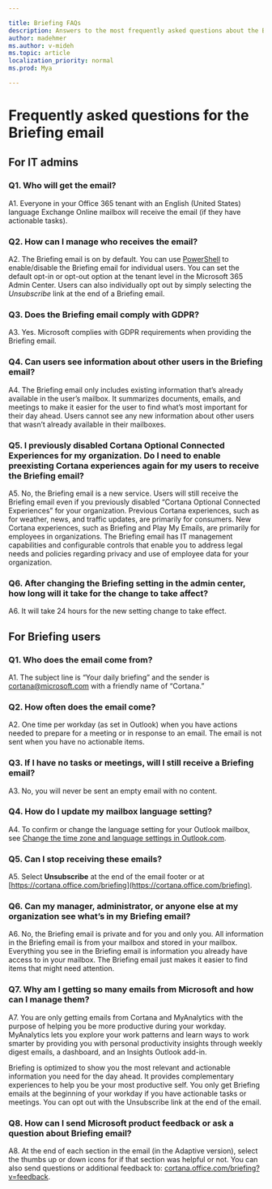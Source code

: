 ```yaml
---

title: Briefing FAQs
description: Answers to the most frequently asked questions about the Briefing email
author: madehmer
ms.author: v-mideh
ms.topic: article
localization_priority: normal 
ms.prod: Mya

---
```

# Frequently asked questions for the Briefing email

## For IT admins

### Q1. Who will get the email?

A1. Everyone in your Office 365 tenant with an English (United States) language Exchange Online mailbox will receive the email (if they have actionable tasks).

### Q2. How can I manage who receives the email?  

A2. The Briefing email is on by default. You can use [PowerShell](be-admin.md) to enable/disable the Briefing email for individual users. You can set the default opt-in or opt-out option at the tenant level in the Microsoft 365 Admin Center. Users can also individually opt out by simply selecting the *Unsubscribe* link at the end of a Briefing email.

### Q3. Does the Briefing email comply with GDPR?

A3. Yes. Microsoft complies with GDPR requirements when providing the Briefing email.

### Q4. Can users see information about other users in the Briefing email?

A4. The Briefing email only includes existing information that’s already available in the user’s mailbox. It summarizes documents, emails, and meetings to make it easier for the user to find what’s most important for their day ahead. Users cannot see any new information about other users that wasn’t already available in their mailboxes.  

### Q5. I previously disabled Cortana Optional Connected Experiences for my organization. Do I need to enable preexisting Cortana experiences again for my users to receive the Briefing email?  

A5. No, the Briefing email is a new service. Users will still receive the Briefing email even if you previously disabled “Cortana Optional Connected Experiences” for your organization. Previous Cortana experiences, such as for weather, news, and traffic updates, are primarily for consumers. New Cortana experiences, such as Briefing and Play My Emails, are primarily for employees in organizations. The Briefing email has IT management capabilities and configurable controls that enable you to address legal needs and policies regarding privacy and use of employee data for your organization.

### Q6. After changing the Briefing setting in the admin center, how long will it take for the change to take affect?

A6. It will take 24 hours for the new setting change to take effect.

## For Briefing users

### Q1. Who does the email come from?  

A1. The subject line is “Your daily briefing” and the sender is cortana@microsoft.com with a friendly name of “Cortana.”

### Q2. How often does the email come?  

A2. One time per workday (as set in Outlook) when you have actions needed to prepare for a meeting or in response to an email. The email is not sent when you have no actionable items.

### Q3. If I have no tasks or meetings, will I still receive a Briefing email?  

A3. No, you will never be sent an empty email with no content.

### Q4. How do I update my mailbox language setting?  

A4. To confirm or change the language setting for your Outlook mailbox, see [Change the time zone and language settings in Outlook.com](https://support.microsoft.com/office/change-the-time-zone-and-language-settings-in-outlook-com-8a34d50d-81b4-40c2-b304-b3d043566389).

### Q5. Can I stop receiving these emails?  

A5. Select **Unsubscribe** at the end of the email footer or at [https://cortana.office.com/briefing](https://cortana.office.com/briefing).

### Q6. Can my manager, administrator, or anyone else at my organization see what’s in my Briefing email?

A6. No, the Briefing email is private and for you and only you. All information in the Briefing email is from your mailbox and stored in your mailbox. Everything you see in the Briefing email is information you already have access to in your mailbox. The Briefing email just makes it easier to find items that might need attention.

### Q7. Why am I getting so many emails from Microsoft and how can I manage them?  

A7. You are only getting emails from Cortana and MyAnalytics with the purpose of helping you be more productive during your workday. MyAnalytics lets you explore your work patterns and learn ways to work smarter by providing you with personal productivity insights through weekly digest emails, a dashboard, and an Insights Outlook add-in.  

Briefing is optimized to show you the most relevant and actionable information you need for the day ahead. It provides complementary experiences to help you be your most productive self. You only get Briefing emails at the beginning of your workday if you have actionable tasks or meetings. You can opt out with the Unsubscribe link at the end of the email.

### Q8. How can I send Microsoft product feedback or ask a question about Briefing email?

A8. At the end of each section in the email (in the Adaptive version), select the thumbs up or down icons for if that section was helpful or not. You can also send questions or additional feedback to: [cortana.office.com/briefing?v=feedback](https://cortana.office.com/briefing?v=feedback).
